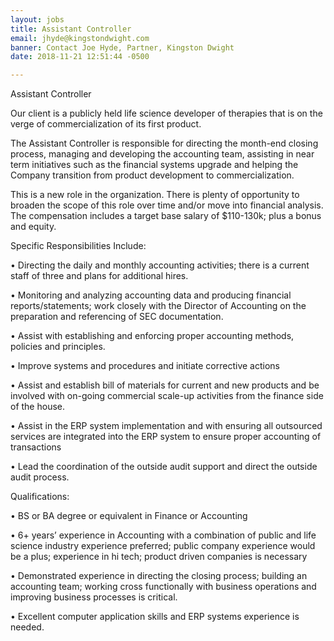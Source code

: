 ```yaml
---
layout: jobs
title: Assistant Controller
email: jhyde@kingstondwight.com
banner: Contact Joe Hyde, Partner, Kingston Dwight
date: 2018-11-21 12:51:44 -0500

---
```

Assistant Controller

Our client is a publicly held life science developer of therapies that is on the verge of commercialization of its first product. 

The Assistant Controller is responsible for directing the month-end closing process, managing and developing the accounting team, assisting in near term initiatives such as the financial systems upgrade and helping the Company transition from product development to commercialization.

This is a new role in the organization. There is plenty of opportunity to broaden the scope of this role over time and/or move into financial analysis. The compensation includes a target base salary of $110-130k; plus a bonus and equity.

Specific Responsibilities Include:

•	Directing the daily and monthly accounting activities; there is a current staff of three and plans for additional hires.

•	Monitoring and analyzing accounting data and producing financial reports/statements; work closely with the Director of Accounting on the preparation and referencing of SEC documentation.

•	Assist with establishing and enforcing proper accounting methods, policies and principles.

•	Improve systems and procedures and initiate corrective actions

•	Assist and establish bill of materials for current and new products and be involved with on-going commercial scale-up activities from the finance side of the house.

•	Assist in the ERP system implementation and with ensuring all outsourced services are integrated into the ERP system to ensure proper accounting of transactions

•	Lead the coordination of the outside audit support and direct the outside audit process.

Qualifications: 

•	BS or BA degree or equivalent in Finance or Accounting

•	6+ years’ experience in Accounting with a combination of public and life science industry experience preferred; public company experience would be a plus;  experience in hi tech; product driven companies is necessary

•	Demonstrated experience in directing the closing process; building an accounting team; working cross functionally with business operations and improving business processes is critical.

•	Excellent computer application skills and ERP systems experience is needed.